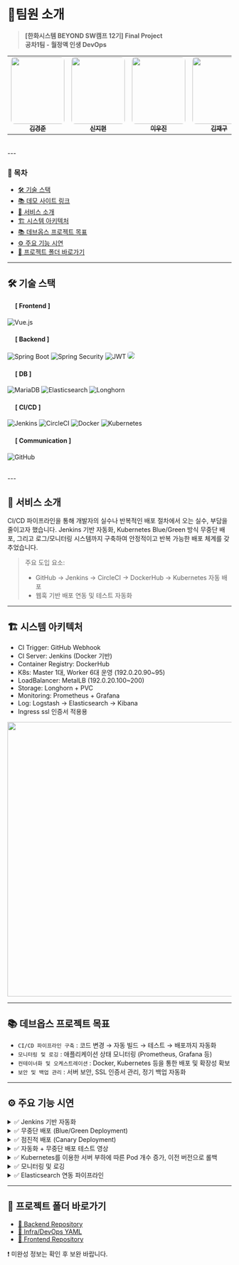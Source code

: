 # 🎁팀원 소개
> **[한화시스템 BEYOND SW캠프 12기] Final Project**  
> **공차1팀 - 월정액 인생 DevOps**

<table align="center">
  <tr>
    <td align="center">
      <a href="https://github.com/celarim">
        <img src="https://mblogthumb-phinf.pstatic.net/MjAxNzA0MTNfMTQ2/MDAxNDkyMDg4OTU0NzU2.X-Ise8QGLx6BeA7f6y1lStSFaxdMRMNieJK_sB2sdokg.ll6BBI3GcX8hmiVP10LOy9b2rAZ2hHKnZFncXmzexsgg.JPEG.swhyun98/downloadfile.jpg?type=w420"
             width="120" height="150" style="object-fit: cover; border-radius: 8px;" />
        <br /><sub><b>김경준</b></sub>
      </a>
    </td>
    <td align="center">
      <a href="https://github.com/Shin-JiHyun">
        <img src="https://i.namu.wiki/i/kq2UHJ5flXHoMj2lDp1xJCUgfKj3dHRJdFJi5L5tCKFY8g4q7zquvfLMwksklZnm8qB_1mw19WiNas00FfoTllnlfeIn-9xLtQ41fZY_mBRK6stVbtpvsnSkA8kq9Cak9t7yzHdUkUqSuCiaK-8a4g.webp"
             width="120" height="150" style="object-fit: cover; border-radius: 8px;" />
        <br /><sub><b>신지현</b></sub>
      </a>
    </td>
    <td align="center">
      <a href="https://github.com/leewoojin12">
        <img src="https://i.namu.wiki/i/OOrcrlumPF7y0fWMNwJGrUw29c5kJ9qtpPbLsKlKOV2OVBH3Y3j3hg9FWPNy3kCvTUMgHD68wTF2k3OscKuTtw.webp"
             width="120" height="150" style="object-fit: cover; border-radius: 8px;" />
        <br /><sub><b>이우진</b></sub>
      </a>
    </td>
    <td align="center">
      <a href="https://github.com/wkdlrn">
        <img src="https://i.namu.wiki/i/GlPkp9Dy4UIg4_LiRXKtZ2g5V-NsjY3LZi8k6WT6N3lQIHIKz8EaNESQLfZfV7lDi4E7k-VloLwSHDr21bQxVg.webp"
             width="120" height="150" style="object-fit: cover; border-radius: 8px;" />
        <br /><sub><b>김재구</b></sub>
      </a>
    </td>
  </tr>
</table>

<br>
---

### 📑 목차
- [🛠 기술 스택](#-기술-스택)
- [📚 데모 사이트 링크](#-데모-사이트-바로가기)
- [🎨 서비스 소개](#-서비스-소개)
- [🏗️ 시스템 아키텍처](#-시스템-아키텍처)
- [📚 데브옵스 프로젝트 목표](#-데브옵스-프로젝트-목표)
- [⚙️ 주요 기능 시연](#-주요-기능-시연)
- [📂 프로젝트 폴더 바로가기](#-프로젝트-폴더-바로가기)

---

## 🛠 기술 스택

#### &nbsp;　[ Frontend ]
![Vue.js](https://img.shields.io/badge/vue.js-%2335495e.svg?style=for-the-badge&logo=vuedotjs&logoColor=%234FC08D)

#### &nbsp;　[ Backend ]
![Spring Boot](https://img.shields.io/badge/Spring%20Boot-6DB33F?style=for-the-badge&logo=Spring-Boot&logoColor=white)
![Spring Security](https://img.shields.io/badge/Spring_Security-6DB33F?style=for-the-badge&logo=Spring-Security&logoColor=white)
![JWT](https://img.shields.io/badge/JWT-%232F7D32.svg?style=for-the-badge&logo=json-web-tokens&logoColor=white)
<img src="https://img.shields.io/badge/Spring Batch-6DB33F?style=for-the-badge&logo=Spring&logoColor=white" style="border-radius: 5px;">


#### &nbsp;　[ DB ]
![MariaDB](https://img.shields.io/badge/MariaDB-003545?style=for-the-badge&logo=mariadb&logoColor=white)
![Elasticsearch](https://img.shields.io/badge/elasticsearch-%230377CC.svg?style=for-the-badge&logo=elasticsearch&logoColor=white)
![Longhorn](https://img.shields.io/badge/Longhorn-FF6600?style=for-the-badge&logo=rancher&logoColor=white)

#### &nbsp;　[ CI/CD ]
![Jenkins](https://img.shields.io/badge/Jenkins-D24939?style=for-the-badge&logo=jenkins&logoColor=white)
![CircleCI](https://img.shields.io/badge/circleCI-343434?style=for-the-badge&logo=circleci&logoColor=white)
![Docker](https://img.shields.io/badge/docker-2496ED?style=for-the-badge&logo=docker&logoColor=white)
![Kubernetes](https://img.shields.io/badge/kubernetes-%23326ce5.svg?style=for-the-badge&logo=kubernetes&logoColor=white)

#### &nbsp;　[ Communication ]
![GitHub](https://img.shields.io/badge/github-%23121011.svg?style=for-the-badge&logo=github&logoColor=white)

<br>
---

## 🎨 서비스 소개

CI/CD 파이프라인을 통해 개발자의 실수나 반복적인 배포 절차에서 오는 실수, 부담을 줄이고자 했습니다. Jenkins 기반 자동화, Kubernetes Blue/Green 방식 무중단 배포, 그리고 로그/모니터링 시스템까지 구축하여 안정적이고 반복 가능한 배포 체계를 갖추었습니다.

> 주요 도입 요소:
> - GitHub → Jenkins → CircleCI → DockerHub → Kubernetes 자동 배포  
> - 웹훅 기반 배포 연동 및 테스트 자동화

---

## 🏗️ 시스템 아키텍처

- CI Trigger: GitHub Webhook  
- CI Server: Jenkins (Docker 기반)  
- Container Registry: DockerHub  
- K8s: Master 1대, Worker 6대 운영 (192.0.20.90~95)  
- LoadBalancer: MetalLB (192.0.20.100~200)  
- Storage: Longhorn + PVC
- Monitoring: Prometheus + Grafana  
- Log: Logstash → Elasticsearch → Kibana  
- Ingress ssl 인증서 적용용


<img src="https://github.com/user-attachments/assets/772e1bce-3339-4ea9-805b-a6b122d66347" width="617" />

---

## 📚 데브옵스 프로젝트 목표

- `CI/CD 파이프라인 구축` : 코드 변경 → 자동 빌드 → 테스트 → 배포까지 자동화
- `모니터링 및 로깅` : 애플리케이션 상태 모니터링 (Prometheus, Grafana 등)
- `컨테이너화 및 오케스트레이션` : Docker, Kubernetes 등을 통한 배포 및 확장성 확보
- `보안 및 백업 관리` : 서버 보안, SSL 인증서 관리, 정기 백업 자동화

---

## ⚙️ 주요 기능 시연

<details>
<summary>✅ Jenkins 기반 자동화</summary>

- Webhook 이벤트 감지 → Git clone → 테스트/빌드 → DockerHub push → K8s 배포  
![MonthlyLife_jenkins_pipeline](https://github.com/user-attachments/assets/e1aac91d-a6ab-47b8-9b66-807bb6a1e69c)

</details>

<details>
<summary>✅ 무중단 배포 (Blue/Green Deployment)</summary>

- 기존 배포를 유지한 채, 기존과 다른 색상의 Kubernetes Deployment를 업로드
- actuator health check를 이용하여 정상 상태 확인 후 제어
- `kubectl rollout status`, `kubectl scale` 등을 통한 트래픽 전환 및 제어  
- 장애 발생 시 빠르게 롤백 가능

</details>

<details>
<summary>✅ 점진적 배포 (Canary Deployment)</summary>

- 기존 배포를 유지한 채, 새로운 Kubernetes Deployment를 업로드
- Ingress를 이용하여 임의의 비율의 유저는 새로운 Frontend, 나머지는 기존 Frontend로 연결
- 처음 사이트에 접속하면 cookie를 이용하여 해당 버전으로 고정
- `kubectl rollout status`, `kubectl scale` 등을 통한 트래픽 전환 및 제어  
- 장애 발생 시 빠르게 롤백 가능
- canary test
![canary_test](https://github.com/user-attachments/assets/a2f7bda2-5dbd-460d-9d7b-be36ac913e4b)

처음 두 번은 기존 프론트엔드로 연결, 마지막 한 번은 새로운 버전의 프론트엔드를 확인(쿠키를 삭제하여 변경)
점진적으로 기존 버전과 새로운 버전의 노출 비율을 변경하여 배포포

</details>

<details>
<summary>✅ 자동화 + 무중단 배포 테스트 영상</summary>
  
- [무중단 배포 테스트 영상](https://drive.google.com/file/d/1BSC3BdyDtF_MrZUQtffgR682OGdFT0uh/view?usp=drive_link)  
- 테스트 방법 : 백엔드 서버를 지속적으로 호출하는 동안 main branch에 push하여 자동화 배포 및 중단 여부 확인

</details>

<details>
<summary>✅ Kubernetes를 이용한 서버 부하에 따른 Pod 개수 증가, 이전 버전으로 롤백</summary>
- 시나리오 : 고객이 순간적으로 증가하여 백엔드 서버 부담 증가하여 3개로 증설,
             front0.13버전에 치명적 오류가 발생하여 이전 버전으로 롤백

![k8s_dashboard](https://github.com/user-attachments/assets/a68db7bf-2d8e-463c-a554-fc780d4586ad)

</details>



<details>
<summary>✅ 모니터링 및 로깅</summary>

- Grafana 대시보드: http://192.0.20.90:31189/  
- Prometheus 상태 확인: http://192.0.20.140/  
- Elasticsearch 보안 연결: quickstart-es-http.elk.svc  

![grafana_dashboard](https://github.com/user-attachments/assets/964f0bb2-ea60-42b4-bcc8-514173eebdb8)

</details>

<details>
<summary>✅ Elasticsearch 연동 파이프라인</summary>

- Logstash 설정으로 Sale 정보 JSON 변환 후 Elasticsearch 저장  
- 마리아DB → Logstash JDBC → 변환 필터 → Elastic  
- 주기적 스케줄: `* * * * *`

</details>

---

## 📂 프로젝트 폴더 바로가기

- [📁 Backend Repository](https://github.com/beyond-sw-camp/be12-fin-Gongcha1-MonthlyLIfe-BE)
- [📁 Infra/DevOps YAML](https://github.com/beyond-sw-camp/be12-fin-Gongcha1-MonthlyLIfe-BE/tree/develop/devops)
- [📁 Frontend Repository](https://github.com/beyond-sw-camp/be12-fin-Gongcha1-MonthlyLIfe-FE) 

❗ 미완성 정보는 확인 후 보완 바랍니다.

